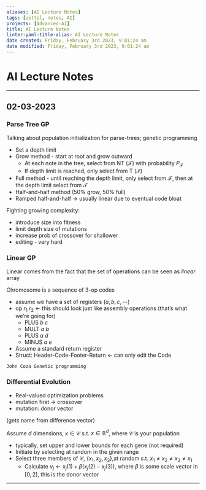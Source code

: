 ```yaml
---
aliases: [AI Lecture Notes]
tags: [zettel, notes, AI]
projects: [Advanced-AI]
title: AI Lecture Notes
linter-yaml-title-alias: AI Lecture Notes 
date created: Friday, February 3rd 2023, 9:01:24 am
date modified: Friday, February 3rd 2023, 9:01:24 am
---
```


# AI Lecture Notes

****
## 02-03-2023

### Parse Tree GP
Talking about population initialization for parse-trees; genetic programming
- Set a depth limit
- Grow method - start at root and grow outward
	- At each note in the tree, select from NT ($\mathcal{F}$) with probability $P_{\mathcal{F}}$
	- If depth limit is reached, only select from T ($\mathcal{T}$)
- Full method - until reaching the depth limit, only select from $\mathcal{F}$, then at the depth limit select from $\mathcal{T}$ 
- Half-and-half method (50% grow, 50% full)
- Ramped half-and-half -> usually linear due to eventual code bloat

Fighting growing complexity:
- introduce size into fitness
- limit depth size of mutations
- increase prob of crossover for shallower
- editing - very hard

### Linear GP
Linear comes from the fact that the set of operations can be seen as *linear* array

Chromosome is a sequence of 3-op codes
- assume we have a set of registers $(a, b, c, \cdots)$
- op $r_1$ $r_2$ <- this should look just like assembly operations (that’s what we’re going for)
	- PLUS $b$ $c$
	- MULT $a$ $b$
	- PLUS $a$ $d$
	- MINUS $a$ $e$ 
- Assume a standard return register
- Struct: Header-Code-Footer-Return <- can only edit the Code

``` ad-note
John Coza Genetic programming
```

### Differential Evolution
- Real-valued optimization problems
- mutation first -> crossover
- mutation: donor vector

(gets name from difference vector)

Assume $d$ dimensions, $x \in \mathcal{C}$ s.t. $x \in \mathbb{R}^d$, where $\mathcal{C}$ is your population
- typically, set upper and lower bounds for each gene (not required)
- Initiate by selecting at random in the given range
- Select three members of $\mathcal{C}$, $\{x_1, x_2, x_3\}$,at random s.t. $x_1 \neq x_2 \neq x_3 \neq x_1$
	- Calculate $v_j \leftarrow x_j(1) + \beta \left(x_j(2) - x_j(3)\right)$, where $\beta$ is some scale vector  in $[0,2]$, this is the donor vector
****
